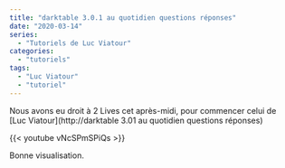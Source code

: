 ```yaml
---
title: "darktable 3.0.1 au quotidien questions réponses"
date: "2020-03-14"
series:
  - "Tutoriels de Luc Viatour"
categories: 
  - "tutoriels"
tags: 
  - "Luc Viatour"
  - "tutoriel"
---
```


Nous avons eu droit à 2 Lives cet après-midi, pour commencer celui de [Luc Viatour](http://darktable 3.01 au quotidien questions réponses)

{{< youtube vNcSPmSPiQs >}}

Bonne visualisation.
